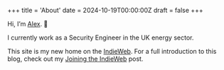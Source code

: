 +++
title = 'About'
date = 2024-10-19T00:00:00Z
draft = false
+++

Hi, I’m [Alex](https://infosec.exchange/@alexhaydock). 👋

I currently work as a Security Engineer in the UK energy sector.

This site is my new home on the [IndieWeb](https://indieweb.org/). For a full introduction to this blog, check out my [Joining the IndieWeb](/posts/2024-10-19-joining-the-indieweb/) post.

